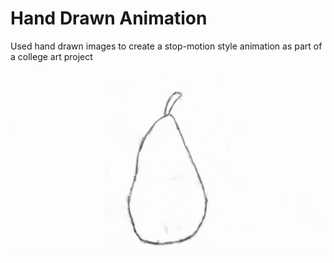 # Hand Drawn Animation
Used hand drawn images to create a stop-motion style animation as part of a college art project
<div style="height:10px;font-size:1px;">&nbsp;</div>

<!--**[<i class="fa-solid fa-fire"></i> Watch the Video!](https://github.com/dan-bernstein/dan-bernstein.github.io/blob/main/assets/ArtProjectFlipbook.gif?raw=true)**-->

<div class="animation-container">
    <img src="https://github.com/dan-bernstein/dan-bernstein.github.io/raw/main/assets/ArtProjectFlipbook.gif" alt="Hand-drawn stop-motion animation from college art project" class="animation-gif">
</div>
